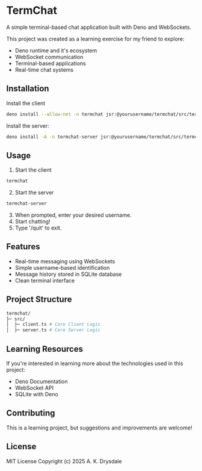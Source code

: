 
# TermChat

A simple terminal-based chat application built with Deno and WebSockets.

This project was created as a learning exercise for my friend to explore:
- Deno runtime and it's ecosystem
- WebSocket communication
- Terminal-based applications
- Real-time chat systems

## Installation

Install the client
```bash
deno install --allow-net -n termchat jsr:@yourusername/termchat/src/termchat-client
```

Install the server:
```bash
deno install -A -n termchat-server jsr:@yourusername/termchat/src/termchat-server
```

## Usage

1. Start the client
```bash
termchat
```
2. Start the server
```bash
termchat-server
```
3. When prompted, enter your desired username.
4. Start chatting!
5. Type '/quit' to exit.

## Features

- Real-time messaging using WebSockets
- Simple username-based identification
- Message history stored in SQLite database
- Clean terminal interface

## Project Structure

```bash
termchat/
├─ src/
│  ├─ client.ts # Core Client Logic
│  ├─ server.ts # Core Server Logic
```

## Learning Resources

If you're interested in learning more about the technologies used in this project:
- Deno Documentation
- WebSocket API
- SQLite with Deno

## Contributing
This is a learning project, but suggestions and improvements are welcome!

## License
MIT License
Copyright (c) 2025 A. K. Drysdale